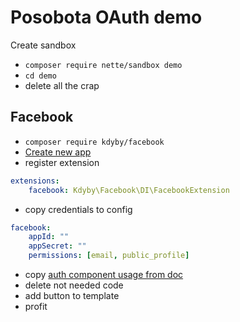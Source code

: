 # Posobota OAuth demo

Create sandbox

- `composer require nette/sandbox demo`
- `cd demo`
- delete all the crap


## Facebook

- `composer require kdyby/facebook`
- [Create new app](https://developers.facebook.com/apps/)
- register extension

```yml
extensions:
	facebook: Kdyby\Facebook\DI\FacebookExtension
```

- copy credentials to config


```yml
facebook:
	appId: ""
	appSecret: ""
	permissions: [email, public_profile]
```

- copy [auth component usage from doc](https://github.com/Kdyby/Facebook/blob/master/docs/en/index.md#authentication)
- delete not needed code
- add button to template
- profit

